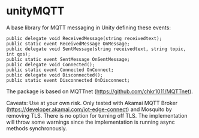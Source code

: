 # unityMQTT
A base library for MQTT messaging in Unity defining these events:

    public delegate void ReceivedMessage(string receivedtext);
    public static event ReceivedMessage OnMessage;
    public delegate void SentMessage(string receivedtext, string topic, int qos);
    public static event SentMessage OnSentMessage;
    public delegate void Connected();
    public static event Connected OnConnect;
    public delegate void Disconnected();
    public static event Disconnected OnDisconnect;

The package is based on MQTTnet (https://github.com/chkr1011/MQTTnet).

Caveats:
Use at your own risk.
Only tested with Akamai MQTT Broker (https://developer.akamai.com/iot-edge-connect) and Mosquito by removing TLS.
There is no option for turning off TLS.
The implementation will throw some warnings since the implementation is running async methods synchronously.
